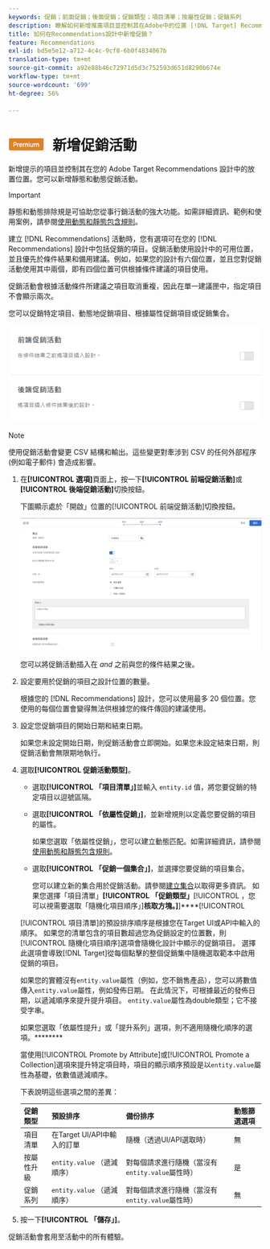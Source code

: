 ```yaml
---
keywords: 促銷；前面促銷；後面促銷；促銷類型；項目清單；按屬性促銷；促銷系列
description: 瞭解如何新增推廣項目並控制其在Adobe中的位置 [!DNL Target] Recommendations設計。 您可以新增靜態和動態促銷活動。
title: 如何在Recommendations設計中新增促銷？
feature: Recommendations
exl-id: bd5e5e12-a712-4c4c-9cf8-6b0f4834067b
translation-type: tm+mt
source-git-commit: a92e88b46c72971d5d3c752593d651d8290b674e
workflow-type: tm+mt
source-wordcount: '699'
ht-degree: 56%

---
```


# ![PREMIUM](/help/assets/premium.png) 新增促銷活動

新增提示的項目並控制其在您的 Adobe Target Recommendations 設計中的放置位置。您可以新增靜態和動態促銷活動。

>[!IMPORTANT]
>
>靜態和動態排除規是可協助您從事行銷活動的強大功能。如需詳細資訊、範例和使用案例，請參閱[使用動態和靜態包含規則](/help/c-recommendations/c-algorithms/use-dynamic-and-static-inclusion-rules.md#concept_4CB5C0FA705D4E449BD0B37B3D987F9F)。

建立 [!DNL Recommendations] 活動時，您有選項可在您的 [!DNL Recommendations] 設計中包括促銷的項目。促銷活動使用設計中的可用位置，並且優先於條件結果和備用建議。例如，如果您的設計有六個位置，並且您對促銷活動使用其中兩個，即有四個位置可供根據條件建議的項目使用。

促銷活動會根據活動條件所建議之項目取消重複，因此在單一建議匣中，指定項目不會顯示兩次。

您可以促銷特定項目、動態地促銷項目、根據屬性促銷項目或促銷集合。

![](assets/add_promotion_toggles.png)

>[!NOTE]
>
>使用促銷活動會變更 CSV 結構和輸出。這些變更對牽涉到 CSV 的任何外部程序 (例如電子郵件) 會造成影響。

1. 在&#x200B;**[!UICONTROL 選項]**&#x200B;頁面上，按一下&#x200B;**[!UICONTROL 前端促銷活動]**&#x200B;或&#x200B;**[!UICONTROL 後端促銷活動]**&#x200B;切換按鈕。

   下圖顯示處於「開啟」位置的[!UICONTROL 前端促銷活動]切換按鈕。

   ![新增前端促銷活動選項](/help/c-recommendations/t-create-recs-activity/assets/add_promotion_front.png)

   您可以將促銷活動插入在 *and* 之前與您的條件結果之後。
1. 設定要用於促銷的項目之設計位置的數量。

   根據您的 [!DNL Recommendations] 設計，您可以使用最多 20 個位置。您使用的每個位置會變得無法供根據您的條件傳回的建議使用。

1. 設定您促銷項目的開始日期和結束日期。

   如果您未設定開始日期，則促銷活動會立即開始。如果您未設定結束日期，則促銷活動會無限期地執行。

1. 選取&#x200B;**[!UICONTROL 促銷活動類型]**。

   * 選取&#x200B;**[!UICONTROL 「項目清單」]**&#x200B;並輸入 `entity.id` 值，將您要促銷的特定項目以逗號區隔。

   * 選取&#x200B;**[!UICONTROL 「依屬性促銷」]**，並新增規則以定義您要促銷的項目的屬性。

      如果您選取「依屬性促銷」，您可以建立動態匹配。如需詳細資訊，請參閱[使用動態和靜態包含規則](/help/c-recommendations/c-algorithms/use-dynamic-and-static-inclusion-rules.md#concept_4CB5C0FA705D4E449BD0B37B3D987F9F)。

   * 選取&#x200B;**[!UICONTROL 「促銷一個集合」]**，並選擇您要促銷的項目集合。

      您可以建立新的集合用於促銷活動。請參閱[建立集合](/help/c-recommendations/c-products/collections.md#task_1256DFF6842141FCAADD9E1428EF7F08)以取得更多資訊。
   如果您選擇「項目清單」**[!UICONTROL 「促銷類型」**[!UICONTROL ，您可以視需要選取「隨機化項目順序」]**核取方塊。]**]****[!UICONTROL 

   [!UICONTROL 項目清單]的預設排序順序是根據您在Target UI或API中輸入的順序。 如果您的清單包含的項目數超過您為促銷設定的位置數，則[!UICONTROL 隨機化項目順序]選項會隨機化設計中顯示的促銷項目。 選擇此選項會導致[!DNL Target]從每個點擊的整個促銷集中隨機選取範本中啟用促銷的項目。

   如果您的實體沒有`entity.value`屬性（例如，您不銷售產品），您可以將數值傳入`entity.value`屬性，例如發佈日期。 在此情況下，可根據最近的發佈日期，以遞減順序來提升提升項目。 `entity.value`屬性為double類型；它不接受字串。

   如果您選取「依屬性提升」或「提升系列」選項，則不適用隨機化順序的選項。********

   當使用[!UICONTROL Promote by Attribute]或[!UICONTROL Promote a Collection]選項來提升特定項目時，項目的顯示順序預設是以`entity.value`屬性為基礎，依數值遞減順序。

   下表說明這些選項之間的差異：

   | 促銷類型 | 預設排序 | 備份排序 | 動態篩選選項 |
   | --- | --- | --- | --- |
   | 項目清單 | 在Target UI/API中輸入的訂單 | 隨機（透過UI/API選取時） | 無 |
   | 按屬性升級 | `entity.value` （遞減順序） | 對每個請求進行隨機（當沒有`entity.value`屬性時） | 是 |
   | 促銷系列 | `entity.value` （遞減順序） | 對每個請求進行隨機（當沒有`entity.value`屬性時） | 無 |

1. 按一下&#x200B;**[!UICONTROL 「儲存」]**。

促銷活動會套用至活動中的所有體驗。
